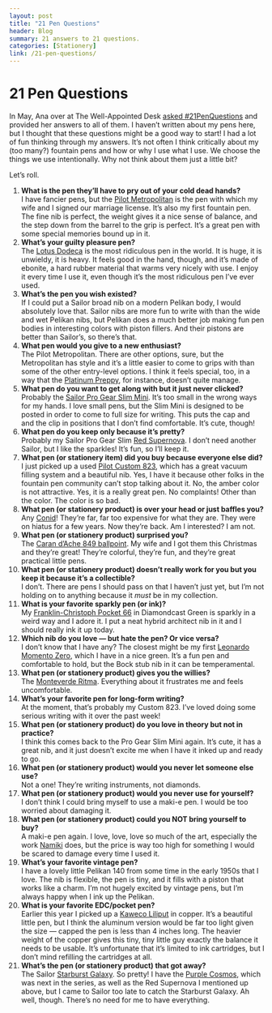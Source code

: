 ```yaml
---
layout: post
title: "21 Pen Questions" 
header: Blog
summary: 21 answers to 21 questions.
categories: [Stationery]
link: /21-pen-questions/
---
```

# 21 Pen Questions
In May, Ana over at The Well-Appointed Desk [asked #21PenQuestions](https://www.wellappointeddesk.com/2023/05/21penquestions/) and provided her answers to all of them. I haven’t written about my pens here, but I thought that these questions might be a good way to start! I had a lot of fun thinking through my answers. It’s not often I think critically about my (too many?) fountain pens and how or why I use what I use. We choose the things we use intentionally. Why not think about them just a little bit?

Let’s roll.
1. **What is the pen they’ll have to pry out of your cold dead hands?**  
	I have fancier pens, but the [Pilot Metropolitan](https://www.gentlemanstationer.com/blog/2014/10/31/one-week-with-the-pilot-metropolitan) is the pen with which my wife and I signed our marriage license. It’s also my first fountain pen. The fine nib is perfect, the weight gives it a nice sense of balance, and the step down from the barrel to the grip is perfect. It’s a great pen with some special memories bound up in it.
2. **What’s your guilty pleasure pen?**  
	The [Lotus Dodeca](https://www.peytonstreetpens.com/lotus-pens-dodeca-extra-oversize-faceted-fountain-pen-nikko-ebonites-jowo-6-nibs-new-in-box.html) is the most ridiculous pen in the world. It is huge, it is unwieldy, it is heavy. It feels good in the hand, though, and it’s made of ebonite, a hard rubber material that warms very nicely with use. I enjoy it every time I use it, even though it’s the most ridiculous pen I’ve ever used.
3. **What’s the pen you wish existed?**  
	If I could put a Sailor broad nib on a modern Pelikan body, I would absolutely love that. Sailor nibs are more fun to write with than the wide and wet Pelikan nibs, but Pelikan does a much better job making fun pen bodies in interesting colors with piston fillers. And their pistons are better than Sailor’s, so there’s that.
4. **What pen would you give to a new enthusiast?**  
	The Pilot Metropolitan. There are other options, sure, but the Metropolitan has style and it’s a little easier to come to grips with than some of the other entry-level options. I think it feels special, too, in a way that the [Platinum Preppy](https://www.penaddict.com/blog/2015/1/19/platinum-preppy-fountain-pen-02-ef-nib-review), for instance, doesn’t quite manage. 
5. **What pen do you want to get along with but it just never clicked?**  
	Probably the [Sailor Pro Gear Slim Mini](https://en.sailor.co.jp/topics/professional-gear-series/). It’s too small in the wrong ways for my hands. I love small pens, but the Slim Mini is designed to be posted in order to come to full size for writing. This puts the cap and and the clip in positions that I don’t find comfortable. It’s cute, though!
6. **What pen do you keep only because it’s pretty?**  
	Probably my Sailor Pro Gear Slim [Red Supernova](https://en.sailor.co.jp/topics/professional-gear-series/). I don’t need another Sailor, but I like the sparkles! It’s fun, so I’ll keep it.
7. **What pen (or stationery item) did you buy because everyone else did?**  
	I just picked up a used [Pilot Custom 823](https://www.penaddict.com/blog/2015/11/16/pilot-custom-823-fountain-pen-review), which has a great vacuum filling system and a beautiful nib. Yes, I have it because other folks in the fountain pen community can’t stop talking about it. No, the amber color is not attractive. Yes, it is a really great pen. No complaints! Other than the color. The color is so bad. 
8. **What pen (or stationery product) is over your head or just baffles you?**  
	Any [Conid](https://ukfountainpens.com/2019/01/18/the-conid-kingsize-is-as-good-as-everyone-says/)! They’re far, far too expensive for what they are. They were on hiatus for a few years. Now they’re back. Am I interested? I am not.
9. **What pen (or stationery product) surprised you?**  
	The [Caran d’Ache 849 ballpoint](https://www.penaddict.com/blog/2020/8/19/cult-pens-x-caran-dache-849-ballpoint-pen-review). My wife and I got them this Christmas and they’re great! They’re colorful, they’re fun, and they’re great practical little pens.  
10. **What pen (or stationery product) doesn’t really work for you but you keep it because it’s a collectible?**  
	I don’t. There are pens I should pass on that I haven’t just yet, but I’m not holding on to anything because it *must* be in my collection.
11. **What is your favorite sparkly pen (or ink)?**  
	My [Franklin-Christoph Pocket 66](https://www.wellappointeddesk.com/2015/07/review-franklin-christoph-pocket-66-ice-fountain-pen/) in Diamondcast Green is sparkly in a weird way and I adore it. I put a neat hybrid architect nib in it and I should really ink it up today. 
12. **Which nib do you love — but hate the pen? Or vice versa?**  
	I don’t know that I have any? The closest might be my first [Leonardo Momento Zero](https://www.penaddict.com/blog/2021/7/26/leonardo-momento-zero-mango-fountain-pen-review), which I have in a nice green. It’s a fun pen and comfortable to hold, but the Bock stub nib in it can be temperamental.
13. **What pen (or stationery product) gives you the willies?**  
	The [Monteverde Ritma](https://thepenblotter.com/2020/07/03/the-monteverde-ritma-fountain-pen/). Everything about it frustrates me and feels uncomfortable.
14. **What’s your favorite pen for long-form writing?**  
	At the moment, that’s probably my Custom 823. I’ve loved doing some serious writing with it over the past week!
15. **What pen (or stationery product) do you love in theory but not in practice?**  
	I think this comes back to the Pro Gear Slim Mini again. It’s cute, it has a great nib, and it just doesn’t excite me when I have it inked up and ready to go.
16. **What pen (or stationery product) would you never let someone else use?**  
	Not a one! They’re writing instruments, not diamonds.
17. **What pen (or stationery product) would you never use for yourself?**  
	I don’t think I could bring myself to use a maki-e pen. I would be too worried about damaging it.
18. **What pen (or stationery product) could you NOT bring yourself to buy?**  
	A maki-e pen again. I love, love, love so much of the art, especially the work [Namiki](https://www.pilot-namiki.com/en/) does, but the price is way too high for something I would be scared to damage every time I used it. 
19. **What’s your favorite vintage pen?**  
	I have a lovely little Pelikan 140 from some time in the early 1950s that I love. The nib is flexible, the pen is tiny, and it fills with a piston that works like a charm. I’m not hugely excited by vintage pens, but I’m always happy when I ink up the Pelikan.
20. **What is your favorite EDC/pocket pen?**  
	Earlier this year I picked up a [Kaweco Liliput](https://www.gentlemanstationer.com/blog/2014/7/11/pen-review-kaweco-lilliput) in copper. It’s a beautiful little pen, but I think the aluminum version would be far too light given the size — capped the pen is less than 4 inches long. The heavier weight of the copper gives this tiny, tiny little guy exactly the balance it needs to be usable. It’s unfortunate that it’s limited to ink cartridges, but I don’t mind refilling the cartridges at all. 
21. **What’s the pen (or stationery product) that got away?**  
	The Sailor [Starburst Galaxy](https://en.sailor.co.jp/product/11-8164/). So pretty! I have the [Purple Cosmos](https://en.sailor.co.jp/product/11-8917/), which was next in the series, as well as the Red Supernova I mentioned up above, but I came to Sailor too late to catch the Starburst Galaxy. Ah well, though. There’s no need for me to have everything.  
